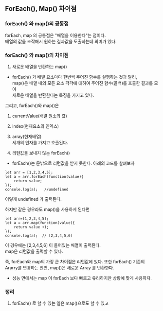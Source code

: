 ## ForEach(), Map() 차이점

### forEach() 와 map()의 공통점
forEach, map 의 공통점은 "배열을 이용한다"는 점이다.  
배열의 값을 조작해서 원하는 결과값을 도출하는데 의미가 있다.

### forEach() 와 map()의 차이점
1. 새로운 배열을 반환하는 map()
- forEach() 가 배열 요소마다 한번씩 주어진 함수를 실행하는 것과 달리,  
map()은 배열 내의 모든 요소 각각에 대하여 주어진 함수(콜백)를 호출한 결과를 모아  
새로운 배열을 반환한다는 특징을 가지고 있다.

그리고, forEach()와 map()은
1. currentValue(배열 원소의 값)
2. index(현재요소의 인덱스)
3. array(현재배열)  
세개의 인자를 가지고 호출된다.

2. 리턴값을 보내지 않는 forEach()
- forEach()는 문밖으로 리턴값을 받지 못한다. 아래의 코드를 살펴보자
```
let arr = [1,2,3,4,5];
let a = arr.forEach(function(value){
	return value;
});
console.log(a);   //undefined
```
이렇게 undefined 가 출력된다.  

하지만 같은 경우라도 map()을 사용하게 된다면
```
let arr=[1,2,3,4,5];
let a = arr.map(function(value){
	return value +1;
});
console.log(a);  // [2,3,4,5,6]
```
이 경우에는 [2,3,4,5,6] 이 들어있는 배열이 출력된다.  
map은 리턴값을 출력할 수 있다.

즉, forEach와 map의 가장 큰 차이점은 리턴값에 있다.
또한 forEach() 기존의 Ararry를 변경하는 반면, map()은 새로운 Array 를 반환한다.

* 성능 면에서는 map 이 forEach 보다 빠르고 유리하지만 상황에 맞게 사용하자.

### 정리
1. forEach() 로 할 수 있는 일은 map()으로도 할 수 있고